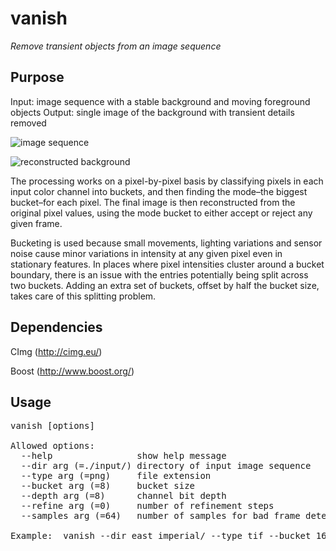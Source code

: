 # vanish

*Remove transient objects from an image sequence*

## Purpose

Input: image sequence with a stable background and moving foreground objects
Output: single image of the background with transient details removed

![image sequence](http://covex.info/wp-content/uploads/2017/09/east_imperial_anim.gif)

![reconstructed background](http://covex.info/wp-content/uploads/2017/09/output.png)

The processing works on a pixel-by-pixel basis by classifying pixels in each input color channel into buckets, and then finding the mode–the biggest bucket–for each pixel. The final image is then reconstructed from the original pixel values, using the mode bucket to either accept or reject any given frame.

Bucketing is used because small movements, lighting variations and sensor noise cause minor variations in intensity at any given pixel even in stationary features. In places where pixel intensities cluster around a bucket boundary, there is an issue with the entries potentially being split across two buckets. Adding an extra set of buckets, offset by half the bucket size, takes care of this splitting problem.

## Dependencies

CImg (http://cimg.eu/)

Boost (http://www.boost.org/)

## Usage

<pre>
vanish [options]

Allowed options:
  --help                show help message
  --dir arg (=./input/) directory of input image sequence
  --type arg (=png)     file extension
  --bucket arg (=8)     bucket size
  --depth arg (=8)      channel bit depth
  --refine arg (=0)     number of refinement steps
  --samples arg (=64)   number of samples for bad frame detection

Example:  vanish --dir east_imperial/ --type tif --bucket 16
</pre>
